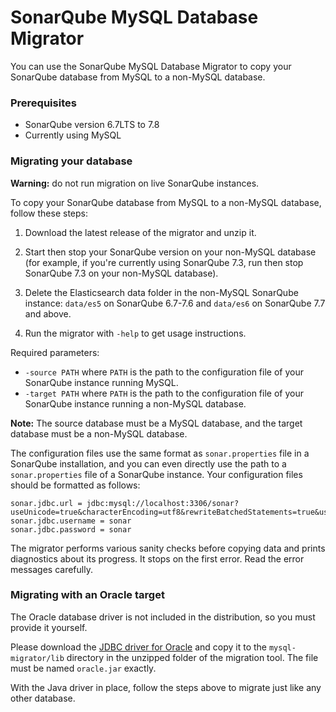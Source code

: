 SonarQube MySQL Database Migrator
=================================

You can use the SonarQube MySQL Database Migrator to copy your SonarQube database from MySQL to a non-MySQL database.

### Prerequisites

- SonarQube version 6.7LTS to 7.8
- Currently using MySQL

### Migrating your database

**Warning:** do not run migration on live SonarQube instances.

To copy your SonarQube database from MySQL to a non-MySQL database, follow these steps: 

1. Download the latest release of the migrator and unzip it. 

2. Start then stop your SonarQube version on your non-MySQL database (for example, if you're currently using SonarQube 7.3, run then stop SonarQube 7.3 on your non-MySQL database).

3. Delete the Elasticsearch data folder in the non-MySQL SonarQube instance: `data/es5` on SonarQube 6.7-7.6 and `data/es6` on SonarQube 7.7 and above.

4. Run the migrator with `-help` to get usage instructions.

Required parameters:

- `-source PATH` where `PATH` is the path to the configuration file of your SonarQube instance running MySQL.
- `-target PATH` where `PATH` is the path to the configuration file of your SonarQube instance running a non-MySQL database.

**Note:** The source database must be a MySQL database, and the target database must be a non-MySQL database.

The configuration files use the same format as `sonar.properties` file in a SonarQube installation, and you can even directly use the path to a `sonar.properties` file of a SonarQube instance. Your configuration files should be formatted as follows:

    sonar.jdbc.url = jdbc:mysql://localhost:3306/sonar? useUnicode=true&characterEncoding=utf8&rewriteBatchedStatements=true&useConfigs=maxPerformance&useSSL=false
    sonar.jdbc.username = sonar
    sonar.jdbc.password = sonar

The migrator performs various sanity checks before copying data and prints diagnostics about its progress. It stops on the first error. Read the error messages carefully.

### Migrating with an Oracle target

The Oracle database driver is not included in the distribution, so you must provide it yourself.

Please download the [JDBC driver for Oracle][oracle-driver] and copy it to the `mysql-migrator/lib`
directory in the unzipped folder of the migration tool. The file must be named `oracle.jar` exactly.

With the Java driver in place, follow the steps above to migrate just like any other database.

[oracle-driver]: https://www.oracle.com/technetwork/database/features/jdbc/jdbc-ucp-122-3110062.html
